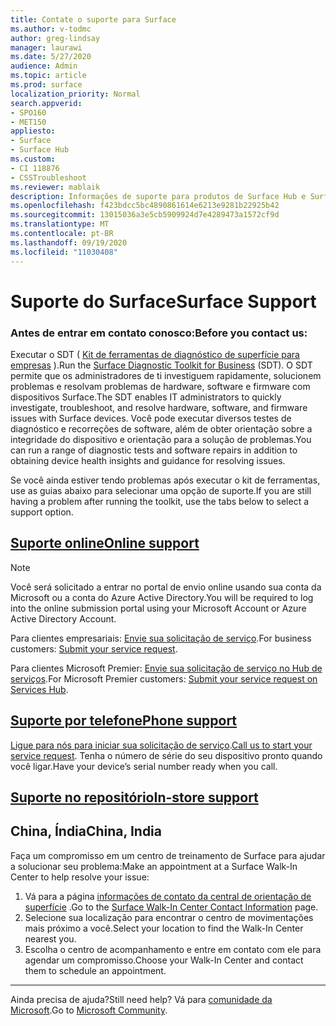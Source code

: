 ```yaml
---
title: Contate o suporte para Surface
ms.author: v-todmc
author: greg-lindsay
manager: laurawi
ms.date: 5/27/2020
audience: Admin
ms.topic: article
ms.prod: surface
localization_priority: Normal
search.appverid:
- SPO160
- MET150
appliesto:
- Surface
- Surface Hub
ms.custom:
- CI 118876
- CSSTroubleshoot
ms.reviewer: mablaik
description: Informações de suporte para produtos de Surface Hub e Surface Hub da Microsoft.
ms.openlocfilehash: f423bdcc5bc4890861614e6213e9281b22925b42
ms.sourcegitcommit: 13015036a3e5cb5909924d7e4289473a1572cf9d
ms.translationtype: MT
ms.contentlocale: pt-BR
ms.lasthandoff: 09/19/2020
ms.locfileid: "11030408"
---
```

# <span data-ttu-id="48f2a-103">Suporte do Surface</span><span class="sxs-lookup"><span data-stu-id="48f2a-103">Surface Support</span></span>

### <span data-ttu-id="48f2a-104">Antes de entrar em contato conosco:</span><span class="sxs-lookup"><span data-stu-id="48f2a-104">Before you contact us:</span></span>  

<span data-ttu-id="48f2a-105">Executar o SDT ( [Kit de ferramentas de diagnóstico de superfície para empresas](https://docs.microsoft.com/surface/surface-diagnostic-toolkit-business) ).</span><span class="sxs-lookup"><span data-stu-id="48f2a-105">Run the [Surface Diagnostic Toolkit for Business](https://docs.microsoft.com/surface/surface-diagnostic-toolkit-business) (SDT).</span></span> <span data-ttu-id="48f2a-106">O SDT permite que os administradores de ti investiguem rapidamente, solucionem problemas e resolvam problemas de hardware, software e firmware com dispositivos Surface.</span><span class="sxs-lookup"><span data-stu-id="48f2a-106">The SDT enables IT administrators to quickly investigate, troubleshoot, and resolve hardware, software, and firmware issues with Surface devices.</span></span> <span data-ttu-id="48f2a-107">Você pode executar diversos testes de diagnóstico e recorreções de software, além de obter orientação sobre a integridade do dispositivo e orientação para a solução de problemas.</span><span class="sxs-lookup"><span data-stu-id="48f2a-107">You can run a range of diagnostic tests and software repairs in addition to obtaining device health insights and guidance for resolving issues.</span></span> 

<span data-ttu-id="48f2a-108">Se você ainda estiver tendo problemas após executar o kit de ferramentas, use as guias abaixo para selecionar uma opção de suporte.</span><span class="sxs-lookup"><span data-stu-id="48f2a-108">If you are still having a problem after running the toolkit, use the tabs below to select a support option.</span></span>

## [<span data-ttu-id="48f2a-109">Suporte online</span><span class="sxs-lookup"><span data-stu-id="48f2a-109">Online support</span></span>](#tab/online)

> [!NOTE]
> <span data-ttu-id="48f2a-110">Você será solicitado a entrar no portal de envio online usando sua conta da Microsoft ou a conta do Azure Active Directory.</span><span class="sxs-lookup"><span data-stu-id="48f2a-110">You will be required to log into the online submission portal using your Microsoft Account or Azure Active Directory Account.</span></span>  

<span data-ttu-id="48f2a-111">Para clientes empresariais: [Envie sua solicitação de serviço](https://support.microsoft.com/supportforbusiness/productselection).</span><span class="sxs-lookup"><span data-stu-id="48f2a-111">For business customers: [Submit your service request](https://support.microsoft.com/supportforbusiness/productselection).</span></span> 

<span data-ttu-id="48f2a-112">Para clientes Microsoft Premier: [Envie sua solicitação de serviço no Hub de serviços](https://serviceshub.microsoft.com/support/contactsupport).</span><span class="sxs-lookup"><span data-stu-id="48f2a-112">For Microsoft Premier customers: [Submit your service request on Services Hub](https://serviceshub.microsoft.com/support/contactsupport).</span></span> 

 
## [<span data-ttu-id="48f2a-113">Suporte por telefone</span><span class="sxs-lookup"><span data-stu-id="48f2a-113">Phone support</span></span>](#tab/phone)

<span data-ttu-id="48f2a-114">[Ligue para nós para iniciar sua solicitação de serviço](https://support.microsoft.com/help/4051701/global-customer-service-phone-numbers).</span><span class="sxs-lookup"><span data-stu-id="48f2a-114">[Call us to start your service request](https://support.microsoft.com/help/4051701/global-customer-service-phone-numbers).</span></span> <span data-ttu-id="48f2a-115">Tenha o número de série do seu dispositivo pronto quando você ligar.</span><span class="sxs-lookup"><span data-stu-id="48f2a-115">Have your device’s serial number ready when you call.</span></span> 

## [<span data-ttu-id="48f2a-116">Suporte no repositório</span><span class="sxs-lookup"><span data-stu-id="48f2a-116">In-store support</span></span>](#tab/instore)

## <span data-ttu-id="48f2a-117">China, Índia</span><span class="sxs-lookup"><span data-stu-id="48f2a-117">China, India</span></span>

<span data-ttu-id="48f2a-118">Faça um compromisso em um centro de treinamento de Surface para ajudar a solucionar seu problema:</span><span class="sxs-lookup"><span data-stu-id="48f2a-118">Make an appointment at a Surface Walk-In Center to help resolve your issue:</span></span>

1. <span data-ttu-id="48f2a-119">Vá para a página [informações de contato da central de orientação de superfície](https://support.microsoft.com/help/4498593/find-surface-walk-in-center-contact-information) .</span><span class="sxs-lookup"><span data-stu-id="48f2a-119">Go to the [Surface Walk-In Center Contact Information](https://support.microsoft.com/help/4498593/find-surface-walk-in-center-contact-information) page.</span></span> 
2. <span data-ttu-id="48f2a-120">Selecione sua localização para encontrar o centro de movimentações mais próximo a você.</span><span class="sxs-lookup"><span data-stu-id="48f2a-120">Select your location to find the Walk-In Center nearest you.</span></span>  
3. <span data-ttu-id="48f2a-121">Escolha o centro de acompanhamento e entre em contato com ele para agendar um compromisso.</span><span class="sxs-lookup"><span data-stu-id="48f2a-121">Choose your Walk-In Center and contact them to schedule an appointment.</span></span>


---

<span data-ttu-id="48f2a-122">Ainda precisa de ajuda?</span><span class="sxs-lookup"><span data-stu-id="48f2a-122">Still need help?</span></span> <span data-ttu-id="48f2a-123">Vá para [comunidade da Microsoft](https://answers.microsoft.com/).</span><span class="sxs-lookup"><span data-stu-id="48f2a-123">Go to [Microsoft Community](https://answers.microsoft.com/).</span></span>
